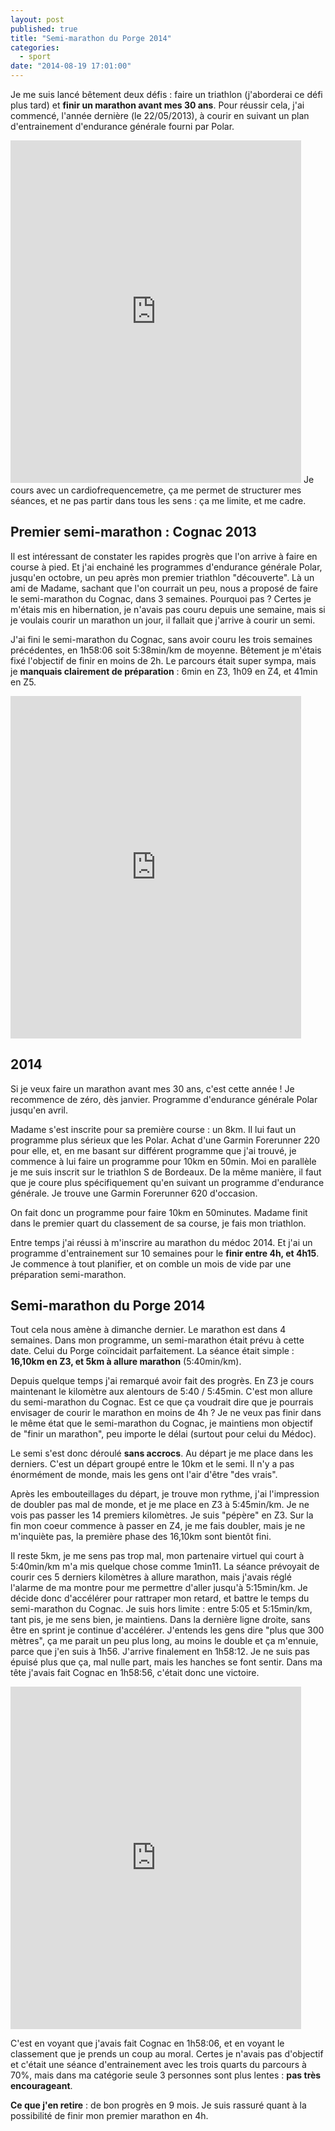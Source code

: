 ```yaml
---
layout: post
published: true
title: "Semi-marathon du Porge 2014"
categories: 
  - sport
date: "2014-08-19 17:01:00"
---
```


Je me suis lancé bêtement deux défis : faire un triathlon (j'aborderai ce défi plus tard) et **finir un marathon avant mes 30 ans**. Pour réussir cela, j'ai commencé, l'année dernière (le 22/05/2013), à courir en suivant un plan d'entrainement d'endurance générale fourni par Polar.
<iframe width='465' height='548' frameborder='0' src='http://connect.garmin.com:80/activity/embed/421808365'></iframe>
Je cours avec un cardiofrequencemetre, ça me permet de structurer mes séances, et ne pas partir dans tous les sens : ça me limite, et me cadre.


## Premier semi-marathon : Cognac 2013
Il est intéressant de constater les rapides progrès que l'on arrive à faire en course à pied. Et j'ai enchainé les programmes d'endurance générale Polar, jusqu'en octobre, un peu après mon premier triathlon "découverte". Là un ami de Madame, sachant que l'on courrait un peu, nous a proposé de faire le semi-marathon du Cognac, dans 3 semaines. Pourquoi pas ? Certes je m'étais mis en hibernation, je n'avais pas couru depuis une semaine, mais si je voulais courir un marathon un jour, il fallait que j'arrive à courir un semi.

J'ai fini le semi-marathon du Cognac, sans avoir couru les trois semaines précédentes, en 1h58:06 soit 5:38min/km de moyenne. Bêtement je m'étais fixé l'objectif de finir en moins de 2h. Le parcours était super sympa, mais je **manquais clairement de préparation** : 6min en Z3, 1h09 en Z4, et 41min en Z5.

<iframe width='465' height='548' frameborder='0' src='http://connect.garmin.com:80/activity/embed/568033008'></iframe>


## 2014

Si je veux faire un marathon avant mes 30 ans, c'est cette année ! Je recommence de zéro, dès janvier. Programme d'endurance générale Polar jusqu'en avril.

Madame s'est inscrite pour sa première course : un 8km. Il lui faut un programme plus sérieux que les Polar. Achat d'une Garmin Forerunner 220 pour elle, et, en me basant sur différent programme que j'ai trouvé, je commence à lui faire un programme pour 10km en 50min. Moi en parallèle je me suis inscrit sur le triathlon S de Bordeaux. De la même manière, il faut que je coure plus spécifiquement qu'en suivant un programme d'endurance générale. Je trouve une Garmin Forerunner 620 d'occasion.

On fait donc un programme pour faire 10km en 50minutes. Madame finit dans le premier quart du classement de sa course, je fais mon triathlon.

Entre temps j'ai réussi à m'inscrire au marathon du médoc 2014. Et j'ai un programme d'entrainement sur 10 semaines pour le **finir entre 4h, et 4h15**. Je commence à tout planifier, et on comble un mois de vide par une préparation semi-marathon.



## Semi-marathon du Porge 2014
Tout cela nous amène à dimanche dernier. Le marathon est dans 4 semaines. Dans mon programme, un semi-marathon était prévu à cette date. Celui du Porge coïncidait parfaitement. La séance était simple : **16,10km en Z3, et 5km à allure marathon** (5:40min/km).

Depuis quelque temps j'ai remarqué avoir fait des progrès. En Z3 je cours maintenant le kilomètre aux alentours de 5:40 / 5:45min. C'est mon allure du semi-marathon du Cognac. Est ce que ça voudrait dire que je pourrais envisager de courir le marathon en moins de 4h ? Je ne veux pas finir dans le même état que le semi-marathon du Cognac, je maintiens mon objectif de "finir un marathon", peu importe le délai (surtout pour celui du Médoc).

Le semi s'est donc déroulé **sans accrocs**. Au départ je me place dans les derniers. C'est un départ groupé entre le 10km et le semi. Il n'y a pas énormément de monde, mais les gens ont l'air d'être "des vrais".

Après les embouteillages du départ, je trouve mon rythme, j'ai l'impression de doubler pas mal de monde, et je me place en Z3 à 5:45min/km. Je ne vois pas passer les 14 premiers kilomètres. Je suis "pépère" en Z3. Sur la fin mon coeur commence à passer en Z4, je me fais doubler, mais je ne m'inquiète pas, la première phase des 16,10km sont bientôt fini.

Il reste 5km, je me sens pas trop mal, mon partenaire virtuel qui court à 5:40min/km m'a mis quelque chose comme 1min11. La séance prévoyait de courir ces 5 derniers kilomètres à allure marathon, mais j'avais réglé l'alarme de ma montre pour me permettre d'aller jusqu'à 5:15min/km. Je décide donc d'accélérer pour rattraper mon retard, et battre le temps du semi-marathon du Cognac. Je suis hors limite : entre 5:05 et 5:15min/km, tant pis, je me sens bien, je maintiens. Dans la dernière ligne droite, sans être en sprint je continue d'accélérer. J'entends les gens dire "plus que 300 mètres", ça me parait un peu plus long, au moins le double et ça m'ennuie, parce que j'en suis à 1h56. J'arrive finalement en 1h58:12. Je ne suis pas épuisé plus que ça, mal nulle part, mais les hanches se font sentir. Dans ma tête j'avais fait Cognac en 1h58:56, c'était donc une victoire.

<iframe width='465' height='548' frameborder='0' src='http://connect.garmin.com:80/activity/embed/566888821'></iframe>

C'est en voyant que j'avais fait Cognac en 1h58:06, et en voyant le classement que je prends un coup au moral. Certes je n'avais pas d'objectif et c'était une séance d'entrainement avec les trois quarts du parcours à 70%, mais dans ma catégorie seule 3 personnes sont plus lentes : **pas très encourageant**.

**Ce que j'en retire** : de bon progrès en 9 mois. Je suis rassuré quant à la possibilité de finir mon premier marathon en 4h.